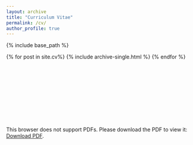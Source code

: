 ```yaml
---
layout: archive
title: "Curriculum Vitae"
permalink: /cv/
author_profile: true
---
```


{% include base_path %}

{% for post in site.cv%}
  {% include archive-single.html %}
{% endfor %}






<object data="files/cv.pdf" type="application/pdf" width="750px" height="750px">
    <embed src="files/cv.pdf" type="application/pdf">
        <p>This browser does not support PDFs. Please download the PDF to view it: <a href="files/cv.pdf">Download PDF</a>.</p>
    </embed>
</object>
